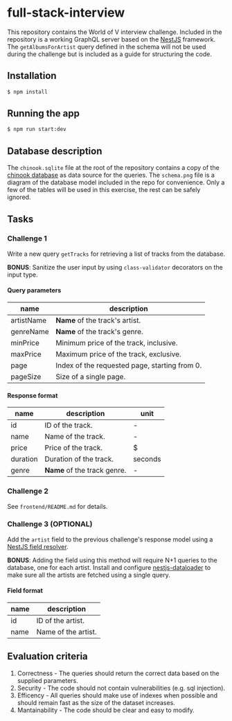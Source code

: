 # full-stack-interview

This repository contains the World of V interview challenge. Included in the repository is a working GraphQL server based on the [NestJS](https://docs.nestjs.com) framework. The `getAlbumsForArtist` query defined in the schema will not be used during the challenge but is included as a guide for structuring the code.

## Installation

```bash
$ npm install
```

## Running the app

```bash
$ npm run start:dev
```

## Database description

The `chinook.sqlite` file at the root of the repository contains a copy of the [chinook database](https://github.com/lerocha/chinook-database) as data source for the queries. The `schema.png` file is a diagram of the database model included in the repo for convenience. Only a few of the tables will be used in this exercise, the rest can be safely ignored.

## Tasks

### Challenge 1

Write a new query `getTracks` for retrieving a list of tracks from the database.

**BONUS**: Sanitize the user input by using `class-validator` decorators on the input type.

#### Query parameters

| name       | description                                   |
| ---------- | --------------------------------------------- |
| artistName | **Name** of the track's artist.               |
| genreName  | **Name** of the track's genre.                |
| minPrice   | Minimum price of the track, inclusive.        |
| maxPrice   | Maximum price of the track, exclusive.        |
| page       | Index of the requested page, starting from 0. |
| pageSize   | Size of a single page.                        |

#### Response format

| name     | description                  | unit    |
| -------- | ---------------------------- | ------- |
| id       | ID of the track.             | -       |
| name     | Name of the track.           | -       |
| price    | Price of the track.          | $       |
| duration | Duration of the track.       | seconds |
| genre    | **Name** of the track genre. | -       |

### Challenge 2

See `frontend/README.md` for details.

### Challenge 3 (**OPTIONAL**)

Add the `artist` field to the previous challenge's response model using a [NestJS field resolver](https://docs.nestjs.com/graphql/resolvers).

**BONUS**: Adding the field using this method will require N+1 queries to the database, one for each artist. Install and configure [nestjs-dataloader](https://www.npmjs.com/package/nestjs-dataloader) to make sure all the artists are fetched using a single query.

#### Field format

| name | description         |
| ---- | ------------------- |
| id   | ID of the artist.   |
| name | Name of the artist. |

## Evaluation criteria

1. Correctness - The queries should return the correct data based on the supplied parameters.
2. Security - The code should not contain vulnerabilities (e.g. sql injection).
3. Efficency - All queries should make use of indexes when possible and should remain fast as the size of the dataset increases.
4. Mantainability - The code should be clear and easy to modify.
